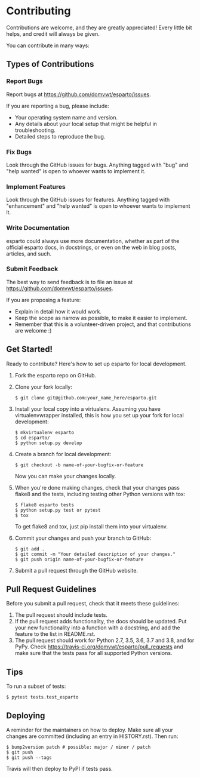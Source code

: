 Contributing
============

Contributions are welcome, and they are greatly appreciated! Every
little bit helps, and credit will always be given.

You can contribute in many ways:

Types of Contributions
----------------------

### Report Bugs

Report bugs at <https://github.com/domvwt/esparto/issues>.

If you are reporting a bug, please include:

-   Your operating system name and version.
-   Any details about your local setup that might be helpful in
    troubleshooting.
-   Detailed steps to reproduce the bug.

### Fix Bugs

Look through the GitHub issues for bugs. Anything tagged with "bug" and
"help wanted" is open to whoever wants to implement it.

### Implement Features

Look through the GitHub issues for features. Anything tagged with
"enhancement" and "help wanted" is open to whoever wants to implement
it.

### Write Documentation

esparto could always use more documentation, whether as part of the
official esparto docs, in docstrings, or even on the web in blog posts,
articles, and such.

### Submit Feedback

The best way to send feedback is to file an issue at
<https://github.com/domvwt/esparto/issues>.

If you are proposing a feature:

-   Explain in detail how it would work.
-   Keep the scope as narrow as possible, to make it easier to
    implement.
-   Remember that this is a volunteer-driven project, and that
    contributions are welcome :)

Get Started!
------------

Ready to contribute? Here's how to set up esparto for local development.

1.  Fork the esparto repo on GitHub.
2.  Clone your fork locally:

        $ git clone git@github.com:your_name_here/esparto.git

3.  Install your local copy into a virtualenv. Assuming you have
    virtualenvwrapper installed, this is how you set up your fork for
    local development:

        $ mkvirtualenv esparto
        $ cd esparto/
        $ python setup.py develop

4.  Create a branch for local development:

        $ git checkout -b name-of-your-bugfix-or-feature

    Now you can make your changes locally.

5.  When you're done making changes, check that your changes pass flake8
    and the tests, including testing other Python versions with tox:

        $ flake8 esparto tests
        $ python setup.py test or pytest
        $ tox

    To get flake8 and tox, just pip install them into your virtualenv.

6.  Commit your changes and push your branch to GitHub:

        $ git add .
        $ git commit -m "Your detailed description of your changes."
        $ git push origin name-of-your-bugfix-or-feature

7.  Submit a pull request through the GitHub website.

Pull Request Guidelines
-----------------------

Before you submit a pull request, check that it meets these guidelines:

1.  The pull request should include tests.
2.  If the pull request adds functionality, the docs should be updated.
    Put your new functionality into a function with a docstring, and add
    the feature to the list in README.rst.
3.  The pull request should work for Python 2.7, 3.5, 3.6, 3.7 and 3.8,
    and for PyPy. Check
    <https://travis-ci.org/domvwt/esparto/pull_requests> and make sure
    that the tests pass for all supported Python versions.

Tips
----

To run a subset of tests:

    $ pytest tests.test_esparto

Deploying
---------

A reminder for the maintainers on how to deploy. Make sure all your
changes are committed (including an entry in HISTORY.rst). Then run:

    $ bump2version patch # possible: major / minor / patch
    $ git push
    $ git push --tags

Travis will then deploy to PyPI if tests pass.
